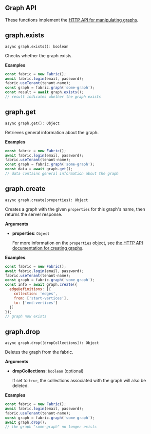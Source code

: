 ## Graph API

These functions implement the [HTTP API for manipulating graphs](https://developer.document360.io/docs/indexing).

## graph.exists

`async graph.exists(): boolean`

Checks whether the graph exists.

**Examples**

```js
const fabric = new Fabric();
await fabric.login(email, password);
fabric.useTenant(tenant-name);
const graph = fabric.graph('some-graph');
const result = await graph.exists();
// result indicates whether the graph exists
```

## graph.get

`async graph.get(): Object`

Retrieves general information about the graph.

**Examples**

```js
const fabric = new Fabric();
await fabric.login(email, password);
fabric.useTenant(tenant-name);
const graph = fabric.graph('some-graph');
const data = await graph.get();
// data contains general information about the graph
```

## graph.create

`async graph.create(properties): Object`

Creates a graph with the given `properties` for this graph's name, then returns the server response.

**Arguments**

- **properties**: `Object`

  For more information on the `properties` object, see
  [the HTTP API documentation for creating graphs](https://developer.document360.io/docs/overview-6).

**Examples**

```js
const fabric = new Fabric();
await fabric.login(email, password);
fabric.useTenant(tenant-name);
const graph = fabric.graph('some-graph');
const info = await graph.create({
  edgeDefinitions: [{
    collection: 'edges',
    from: ['start-vertices'],
    to: ['end-vertices']
  }]
});
// graph now exists
```

## graph.drop

`async graph.drop([dropCollections]): Object`

Deletes the graph from the fabric.

**Arguments**

- **dropCollections**: `boolean` (optional)

  If set to `true`, the collections associated with the graph will also be deleted.

**Examples**

```js
const fabric = new Fabric();
await fabric.login(email, password);
fabric.useTenant(tenant-name);
const graph = fabric.graph('some-graph');
await graph.drop();
// the graph "some-graph" no longer exists
```
